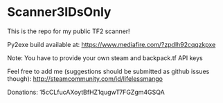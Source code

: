 # Scanner3IDsOnly

This is the repo for my public TF2 scanner!

Py2exe build available at:
https://www.mediafire.com/?zpdlh92cqqzkpxe

Note: You have to provide your own steam and backpack.tf API keys

Feel free to add me (suggestions should be submitted as github issues though):
http://steamcommunity.com/id/lifelessmango

Donations:
15cCLfucAXoytBfHZ1qugwT7FGZgm4GSQA
